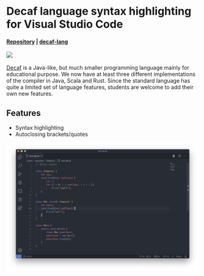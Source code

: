 # Decaf language syntax highlighting for Visual Studio Code

#### [Repository](https://github.com/equation314/decaf-vscode) | [decaf-lang](https://github.com/decaf-lang/decaf)

<img src="https://github.com/decaf-lang/decaf/wiki/images/decaf-logo-h.svg?sanitize=true" width="300"></img>

[Decaf](https://github.com/decaf-lang/decaf) is a Java-like, but much smaller programming language mainly for educational purpose. We now have at least three different implementations of the compiler in Java, Scala and Rust. Since the standard language has quite a limited set of language features, students are welcome to add their own new features.


## Features

* Syntax highlighting
* Autoclosing brackets/quotes

![](images/screenshot.png)
